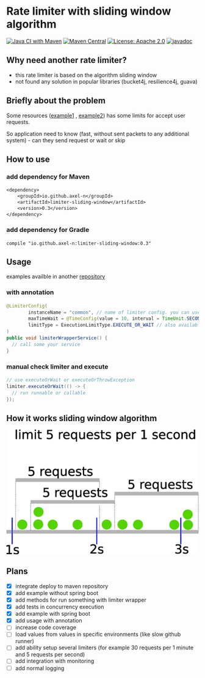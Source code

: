 # Rate limiter with sliding window algorithm

[![Java CI with Maven](https://github.com/axel-n/limiter-sliding-window/actions/workflows/tests.yml/badge.svg)](https://github.com/axel-n/limiter-sliding-window/actions/workflows/tests.yml)
[![Maven Central](https://img.shields.io/maven-central/v/io.github.axel-n/limiter-sliding-window.svg)](https://search.maven.org/artifact/io.github.axel-n/limiter-sliding-window/ "Maven Central")
[![License: Apache 2.0](https://img.shields.io/badge/License-Apache%202.0-blue.svg)](https://github.com/mfvanek/pg-index-health/blob/master/LICENSE "Apache License 2.0")
[![javadoc](https://javadoc.io/badge2/io.github.axel-n/limiter-sliding-window/javadoc.svg)](https://javadoc.io/doc/io.github.axel-n/limiter-sliding-window "javadoc")

## Why need another rate limiter?

- this rate limiter is based on the algorithm sliding window
- not found any solution in popular libraries (bucket4j, resilience4j, guava)

## Briefly about the problem
Some resources ([example1](https://www.bitmex.com/app/restAPI#Limits)
, [example2](https://binance-docs.github.io/apidocs/spot/en/#limits)) has some limits for accept user requests.

So application need to know (fast, without sent packets to any additional system) - can they send request or wait or
skip

## How to use
### add dependency for Maven

```
<dependency>
    <groupId>io.github.axel-n</groupId>
    <artifactId>limiter-sliding-window</artifactId>
    <version>0.3</version>
</dependency>
```

### add dependency for Gradle

```
compile "io.github.axel-n:limiter-sliding-window:0.3"
```

## Usage
examples availble in another [repository](https://github.com/axel-n/limiter-demo)
### with annotation
```java
@LimiterConfig(
        instanceName = "common", // name of limiter config. you can use several limiters
        maxTimeWait = @TimeConfig(value = 10, interval = TimeUnit.SECONDS), // optional
        limitType = ExecutionLimitType.EXECUTE_OR_WAIT // also available EXECUTE_OR_THROW_EXCEPTION
)
public void limiterWrapperService() {
  // call some your service
}
```

### manual check limiter and execute
```java
// use executeOrWait or executeOrThrowException
limiter.executeOrWait(() -> { 
  // run runnable or callable
});
```

## How it works sliding window algorithm

![image info](./images/how_it_works.jpg)

## Plans
- [x] integrate deploy to maven repository
- [x] add example without spring boot
- [x] add methods for run something with limiter wrapper 
- [x] add tests in concurrency execution
- [x] add example with spring boot
- [x] add usage with annotation
- [ ] increase code coverage
- [ ] load values from values in specific environments (like slow github runner)
- [ ] add ability setup several limiters (for example 30 requests per 1 minute and 5 requests per second) 
- [ ] add integration with monitoring 
- [ ] add normal logging